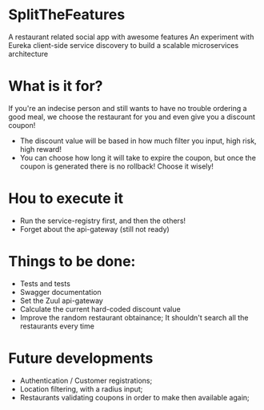 # SplitTheFeatures
A restaurant related social app with awesome features 
An experiment with Eureka client-side service discovery to build a scalable microservices architecture

# What is it for?
If you're an indecise person and still wants to have no trouble ordering a good meal, we choose the restaurant for you and even give you a discount coupon!
* The discount value will be based in how much filter you input, high risk, high reward!
* You can choose how long it will take to expire the coupon, but once the coupon is generated there is no rollback! Choose it wisely!

# Hou to execute it
* Run the service-registry first, and then the others!
* Forget about the api-gateway (still not ready)

# Things to be done:
* Tests and tests
* Swagger documentation
* Set the Zuul api-gateway
* Calculate the current hard-coded discount value
* Improve the random restaurant obtainance; It shouldn't search all the restaurants every time

# Future developments
* Authentication / Customer registrations;
* Location filtering, with a radius input;
* Restaurants validating coupons in order to make then available again;

